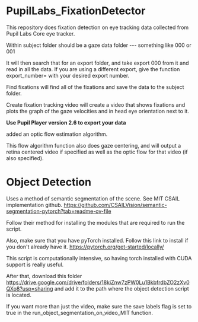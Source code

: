 # PupilLabs_FixationDetector
This repository does fixation detection on eye tracking data collected from Pupil Labs Core eye tracker.

Within subject folder should be a gaze data folder --- something like 000 or 001

It will then search that for an export folder, and take export 000 from it and read in all the data. If you are using a different export, give the function export_number= with your desired export number. 

Find fixations will find all of the fixations and save the data to the subject folder.

Create fixation tracking video will create a video that shows fixations and plots the graph of the gaze velocities and in head eye orientation next to it. 

**Use Pupil Player version 2.6 to export your data**

added an optic flow estimation algorithm. 

This flow algorithm function also does gaze centering, and will output a retina centered video if specified as well as the optic flow for that video (if also specified).



# Object Detection

Uses a method of semantic segmentation of the scene. See MIT CSAIL implementation github. 
            https://github.com/CSAILVision/semantic-segmentation-pytorch?tab=readme-ov-file

Follow their method for installing the modules that are required to run the script. 

Also, make sure that you have pyTorch installed. Follow this link to install if you don't already have it. 
https://pytorch.org/get-started/locally/

This script is computationally intensive, so having torch installed with CUDA support is really useful. 

After that, download this folder https://drive.google.com/drive/folders/18kiZnw7zPW0Lu1BkbfrdbZO2zXv0QXo8?usp=sharing and add
it to the path where the object detection script is located. 

If you want more than just the video, make sure the save labels flag is set to true in the run_object_segmentation_on_video_MIT function. 